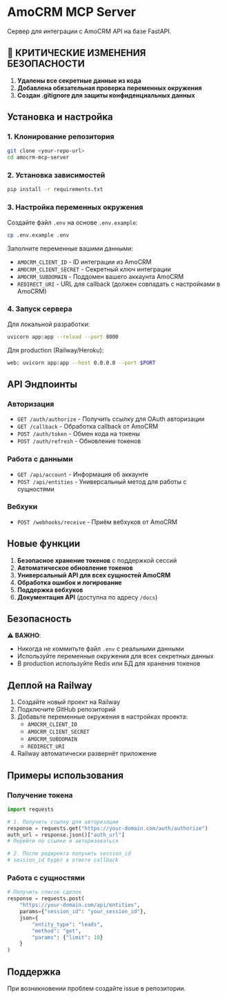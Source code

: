 # AmoCRM MCP Server

Сервер для интеграции с AmoCRM API на базе FastAPI.

## 🔴 КРИТИЧЕСКИЕ ИЗМЕНЕНИЯ БЕЗОПАСНОСТИ

1. **Удалены все секретные данные из кода**
2. **Добавлена обязательная проверка переменных окружения**
3. **Создан .gitignore для защиты конфиденциальных данных**

## Установка и настройка

### 1. Клонирование репозитория
```bash
git clone <your-repo-url>
cd amocrm-mcp-server
```

### 2. Установка зависимостей
```bash
pip install -r requirements.txt
```

### 3. Настройка переменных окружения

Создайте файл `.env` на основе `.env.example`:
```bash
cp .env.example .env
```

Заполните переменные вашими данными:
- `AMOCRM_CLIENT_ID` - ID интеграции из AmoCRM
- `AMOCRM_CLIENT_SECRET` - Секретный ключ интеграции
- `AMOCRM_SUBDOMAIN` - Поддомен вашего аккаунта AmoCRM
- `REDIRECT_URI` - URL для callback (должен совпадать с настройками в AmoCRM)

### 4. Запуск сервера

Для локальной разработки:
```bash
uvicorn app:app --reload --port 8000
```

Для production (Railway/Heroku):
```bash
web: uvicorn app:app --host 0.0.0.0 --port $PORT
```

## API Эндпоинты

### Авторизация
- `GET /auth/authorize` - Получить ссылку для OAuth авторизации
- `GET /callback` - Обработка callback от AmoCRM
- `POST /auth/token` - Обмен кода на токены
- `POST /auth/refresh` - Обновление токенов

### Работа с данными
- `GET /api/account` - Информация об аккаунте
- `POST /api/entities` - Универсальный метод для работы с сущностями

### Вебхуки
- `POST /webhooks/receive` - Приём вебхуков от AmoCRM

## Новые функции

1. **Безопасное хранение токенов** с поддержкой сессий
2. **Автоматическое обновление токенов**
3. **Универсальный API для всех сущностей AmoCRM**
4. **Обработка ошибок и логирование**
5. **Поддержка вебхуков**
6. **Документация API** (доступна по адресу `/docs`)

## Безопасность

⚠️ **ВАЖНО**: 
- Никогда не коммитьте файл `.env` с реальными данными
- Используйте переменные окружения для всех секретных данных
- В production используйте Redis или БД для хранения токенов

## Деплой на Railway

1. Создайте новый проект на Railway
2. Подключите GitHub репозиторий
3. Добавьте переменные окружения в настройках проекта:
   - `AMOCRM_CLIENT_ID`
   - `AMOCRM_CLIENT_SECRET`
   - `AMOCRM_SUBDOMAIN`
   - `REDIRECT_URI`
4. Railway автоматически развернёт приложение

## Примеры использования

### Получение токена
```python
import requests

# 1. Получить ссылку для авторизации
response = requests.get("https://your-domain.com/auth/authorize")
auth_url = response.json()["auth_url"]
# Перейти по ссылке и авторизоваться

# 2. После редиректа получить session_id
# session_id будет в ответе callback
```

### Работа с сущностями
```python
# Получить список сделок
response = requests.post(
    "https://your-domain.com/api/entities",
    params={"session_id": "your_session_id"},
    json={
        "entity_type": "leads",
        "method": "get",
        "params": {"limit": 10}
    }
)
```

## Поддержка

При возникновении проблем создайте issue в репозитории.
